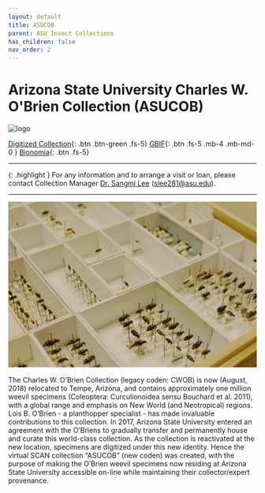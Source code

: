 ```yaml
---
layout: default
title: ASUCOB
parent: ASU Insect Collections
has_children: false
nav_order: 2
---
```


# Arizona State University Charles W. O'Brien Collection (ASUCOB)
 
<img src="https://serv.biokic.asu.edu/ecdysis/content/collicon/asu-asucob.jpg" alt="logo" width="100" height="90"> 

[Digitized Collection](https://serv.biokic.asu.edu/ecdysis/collections/misc/collprofiles.php?collid=2){: .btn .btn-green .fs-5}  [GBIF](https://www.gbif.org/dataset/14aff274-bf79-4a74-86ce-fb8b115adbf3){: .btn .fs-5 .mb-4 .mb-md-0 } [Bionomia](https://bionomia.net/dataset/14aff274-bf79-4a74-86ce-fb8b115adbf3){: .btn .fs-5} 

---

{: .highlight }
For any information and to arrange a visit or loan, please contact Collection Manager [Dr. Sangmi Lee](https://search.asu.edu/profile/1876693) (slee281@asu.edu).

---

<img src="https://github.com/asucollections/asucollections.github.io/blob/main/static/ASUCOB2021.jpg?raw=true" alt="drawer"> 

The Charles W. O’Brien Collection (legacy coden: CWOB) is now (August, 2018) relocated to Tempe, Arizona, and contains approximately one million weevil specimens (Coleoptera: Curculionoidea sensu Bouchard et al. 2011), with a global range and emphasis on New World (and Neotropical) regions. Lois B. O’Brien - a planthopper specialist - has made invaluable contributions to this collection. In 2017, Arizona State University entered an agreement with the O’Briens to gradually transfer and permanently house and curate this world-class collection. As the collection is reactivated at the new location, specimens are digitized under this new identity. Hence the virtual SCAN collection “ASUCOB” (new coden) was created, with the purpose of making the O’Brien weevil specimens now residing at Arizona State University accessible on-line while maintaining their collector/expert provenance.

